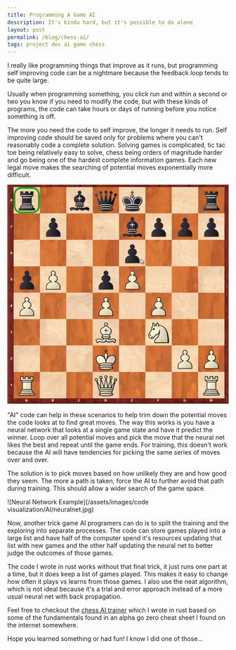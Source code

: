 ```yaml
---
title: Programming A Game AI
description: It's kinda hard, but it's possible to do alone
layout: post
permalink: /blog/chess-ai/
tags: project dev ai game chess
---
```


I really like programming things that improve as it runs, but programming self improving code can be a nightmare because the feedback loop tends to be quite large.

Usually when programming something, you click run and within a second or two you know if you need to modify the code, but with these kinds of programs, the code can take hours or days of running before you notice something is off.

The more you need the code to self improve, the longer it needs to run. Self improving code should be saved only for problems where you can't reasonably code a complete solution. Solving games is complicated, tic tac toe being relatively easy to solve, chess being orders of magnitude harder and go being one of the hardest complete information games. Each new legal move makes the searching of potential moves exponentially more difficult. 

![chess board game played by alphazero](/assets/images/games/chess/alphazero.png)

"AI" code can help in these scenarios to help trim down the potential moves the code looks at to find great moves. The way this works is you have a neural network that looks at a single game state and have it predict the winner. Loop over all potential moves and pick the move that the neural net likes the best and repeat until the game ends. For training, this doesn't work because the AI will have tendencies for picking the same series of moves over and over. 

The solution is to pick moves based on how unlikely they are and how good they seem. The more a path is taken, force the AI to further avoid that path during training. This should allow a wider search of the game space. 

![Neural Network Example](/assets/images/code visualization/AI/neuralnet.jpg)

Now, another trick game AI programers can do is to split the training and the exploring into separate processes. The code can store games played into a large list and have half of the computer spend it's resources updating that list with new games and the other half updating the neural net to better judge the outcomes of those games.

The code I wrote in rust works without that final trick, it just runs one part at a time, but it does keep a list of games played. This makes it easy to change how often it plays vs learns from those games. I also use the neat algorithm, which is not ideal because it's a trial and error approach instead of a more usual neural net with back propagation.

Feel free to checkout the [chess AI trainer](https://gitlab.com/cameron.dugan/neat_zero_rust) which I wrote in rust based on some of the fundamentals found in an alpha go zero cheat sheet I found on the internet somewhere.

Hope you learned something or had fun! I know I did one of those...